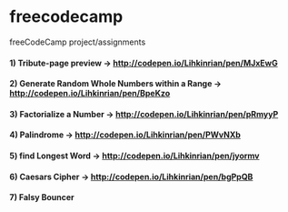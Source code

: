 # freecodecamp
freeCodeCamp project/assignments

#### 1) Tribute-page preview -> http://codepen.io/Lihkinrian/pen/MJxEwG 
#### 2) Generate Random Whole Numbers within a Range -> http://codepen.io/Lihkinrian/pen/BpeKzo
#### 3) Factorialize a Number -> http://codepen.io/Lihkinrian/pen/pRmyyP
#### 4) Palindrome -> http://codepen.io/Lihkinrian/pen/PWvNXb
#### 5) find Longest Word -> http://codepen.io/Lihkinrian/pen/jyormv
#### 6) Caesars Cipher -> http://codepen.io/Lihkinrian/pen/bgPpQB
#### 7) Falsy Bouncer
